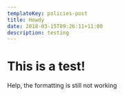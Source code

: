 ```yaml
---
templateKey: policies-post
title: Howdy
date: 2018-03-15T09:26:11+11:00
description: testing
---
```

# This is a test!

Help, the formatting is still not working
